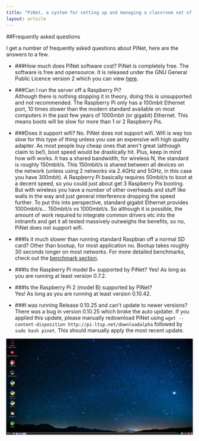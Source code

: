 ```yaml
---
title: "PiNet, a system for setting up and managing a classroom set of Raspberry Pis."
layout: article
---
```


##Frequently asked questions


I get a number of frequently asked questions about PiNet, here are the answers to a few.

- ###How much does PiNet software cost?
PiNet is completely free. The software is free and opensource. It is released under the GNU General Public Licence version 2 which you can view [here](https://raw.githubusercontent.com/pinet/PiNet/master/LICENSE).

- ###Can I run the server off a Raspberry Pi?  
Although there is nothing stopping it in theory, doing this is unsupported and not recommended. The Raspberry Pi only has a 100mbit Ethernet port, 10 times slower than the modern standard available on most computers in the past few years of 1000mbit (or gigabit) Ethernet. This means boots will be slow for more than 1 or 2 Raspberry Pis.

- ###Does it support wifi?
No. PiNet does not support wifi. Wifi is way too slow for this type of thing unless you use an expensive wifi high quality adapter. As most people buy cheap ones that aren't great (although claim to be!), boot speed would be drastically hit. Plus, keep in mind how wifi works. It has a shared bandwidth, for wireless N, the standard is roughly 150mbit/s. This 150mbit/s is shared between all devices on the network (unless using 2 networks via 2.4GHz and 5GHz, in this case you have 300mbit). A Raspberry Pi basically requires 50mbit/s to boot at a decent speed, so you could just about get 3 Raspberry Pis booting. But with wireless you have a number of other overheads and stuff like walls in the way and just general interference dropping the speed further.
To put this into perspective, standard gigabit Ethernet provides 1000mbit/s... 150mbit/s vs 1000mbit/s.
So although it is possible, the amount of work required to integrate common drivers etc into the initramfs and get it all tested massively outweighs the benefits, so no, PiNet does not support wifi.

- ###Is it much slower than running standard Raspbian off a normal SD card?
Other than bootup, for most application no. Bootup takes roughly 30 seconds longer on most networks. For more detailed benchmarks, check out the [benchmark section](advanced/benchmarks).

- ###Is the Raspberry Pi model B+ supported by PiNet?
Yes! As long as you are running at least version 0.7.2.

- ###Is the Raspberry Pi 2 (model B) supported by PiNet?   
Yes! As long as you are running at least version 0.10.42.   

- ###I was running Release 0.10.25 and can't update to newer versions?   
There was a bug in version 0.10.25 which broke the auto updater. If you applied this update, please manually redownload PiNet using ```wget --content-disposition http://pi-ltsp.net/downloadalpha``` followed by ```sudo bash pinet```. This should manually apply the most recent update.   

![](/assets/images/raspi-desktop.jpeg)
